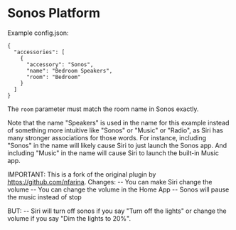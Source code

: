 
# Sonos Platform

Example config.json:

    {
      "accessories": [
        {
          "accessory": "Sonos",
          "name": "Bedroom Speakers",
          "room": "Bedroom"
        }
      ]
    }

The `room` parameter must match the room name in Sonos exactly.

Note that the name "Speakers" is used in the name for this example instead of something more intuitive like "Sonos" or "Music" or "Radio", as Siri has many stronger associations for those words. For instance, including "Sonos" in the name will likely cause Siri to just launch the Sonos app. And including "Music" in the name will cause Siri to launch the built-in Music app.

IMPORTANT: This is a fork of the original plugin by https://github.com/nfarina. 
Changes:
-- You can make Siri change the volume
-- You can change the volume in the Home App
-- Sonos will pause the music instead of stop

BUT:
-- Siri will turn off sonos if you say "Turn off the lights" or change the volume if you say "Dim the lights to 20%". 
